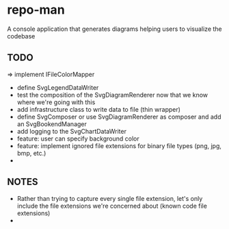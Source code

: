 # repo-man

A console application that generates diagrams helping users to visualize the codebase

## TODO
=> implement IFileColorMapper
* define SvgLegendDataWriter
* test the composition of the SvgDiagramRenderer now that we know where we're going with this
* add infrastructure class to write data to file (thin wrapper)
* define SvgComposer or use SvgDiagramRenderer as composer and add an SvgBookendManager
* add logging to the SvgChartDataWriter
* feature: user can specify background color
* feature: implement ignored file extensions for binary file types (png, jpg, bmp, etc.)
* 

## NOTES
* Rather than trying to capture every single file extension, let's only include the file extensions we're concerned about (known code file extensions)
* 
